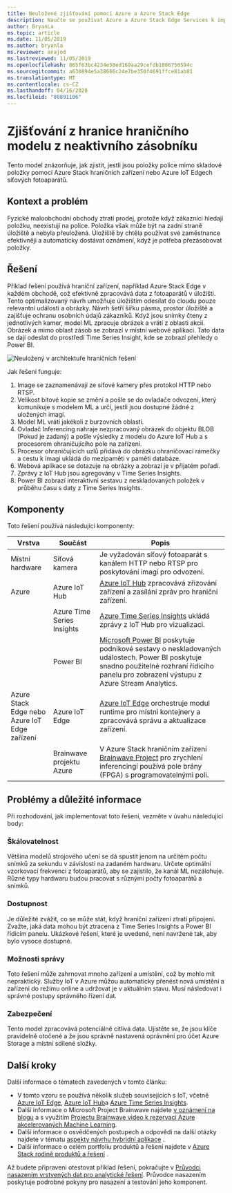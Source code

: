 ```yaml
---
title: Neuložené zjišťování pomocí Azure a Azure Stack Edge
description: Naučte se používat Azure a Azure Stack Edge Services k implementaci detekce z provozu.
author: BryanLa
ms.topic: article
ms.date: 11/05/2019
ms.author: bryanla
ms.reviewer: anajod
ms.lastreviewed: 11/05/2019
ms.openlocfilehash: 865f63bc4234e50ed169aa29cefdb1886750594c
ms.sourcegitcommit: a630894e5a38666c24e7be350f4691ffce81ab81
ms.translationtype: MT
ms.contentlocale: cs-CZ
ms.lasthandoff: 04/16/2020
ms.locfileid: "80891106"
---
```

# <a name="out-of-stock-detection-at-the-edge-pattern"></a>Zjišťování z hranice hraničního modelu z neaktivního zásobníku

Tento model znázorňuje, jak zjistit, jestli jsou položky police mimo skladové položky pomocí Azure Stack hraničních zařízení nebo Azure IoT Edgech síťových fotoaparátů.

## <a name="context-and-problem"></a>Kontext a problém

Fyzické maloobchodní obchody ztratí prodej, protože když zákazníci hledají položku, neexistují na police. Položka však může být na zadní straně úložiště a nebyla přeuložená. Úložiště by chtěla používat své zaměstnance efektivněji a automaticky dostávat oznámení, když je potřeba přezásobovat položky.

## <a name="solution"></a>Řešení

Příklad řešení používá hraniční zařízení, například Azure Stack Edge v každém obchodě, což efektivně zpracovává data z fotoaparátů v úložišti. Tento optimalizovaný návrh umožňuje úložištím odesílat do cloudu pouze relevantní události a obrázky. Návrh šetří šířku pásma, prostor úložiště a zajišťuje ochranu osobních údajů zákazníků. Když jsou snímky čteny z jednotlivých kamer, model ML zpracuje obrázek a vrátí z oblasti akcií. Obrázek a mimo oblast zásob se zobrazí v místní webové aplikaci. Tato data se dají odeslat do prostředí Time Series Insight, kde se zobrazí přehledy o Power BI.

![Neuložený v architektuře hraničních řešení](media/pattern-out-of-stock-at-edge/solution-architecture.png)

Jak řešení funguje:

1. Image se zaznamenávají ze síťové kamery přes protokol HTTP nebo RTSP.
2. Velikost bitové kopie se změní a pošle se do ovladače odvození, který komunikuje s modelem ML a určí, jestli jsou dostupné žádné z uložených imagí.
3. Model ML vrátí jakékoli z burzovních oblastí.
4. Ovladač Inferencing nahraje nezpracovaný obrázek do objektu BLOB (Pokud je zadaný) a pošle výsledky z modelu do Azure IoT Hub a s procesorem ohraničujícího pole na zařízení.
5. Procesor ohraničujících uzlů přidává do obrázku ohraničovací rámečky a cestu k imagi ukládá do mezipaměti v paměti databáze.
6. Webová aplikace se dotazuje na obrázky a zobrazí je v přijatém pořadí.
7. Zprávy z IoT Hub jsou agregovány v Time Series Insights.
8. Power BI zobrazí interaktivní sestavu z neskladovaných položek v průběhu času s daty z Time Series Insights.


## <a name="components"></a>Komponenty

Toto řešení používá následující komponenty:

| Vrstva | Součást | Popis |
|----------|-----------|-------------|
| Místní hardware | Síťová kamera | Je vyžadován síťový fotoaparát s kanálem HTTP nebo RTSP pro poskytování imagí pro odvození. |
| Azure | Azure IoT Hub | [Azure IoT Hub](/azure/iot-hub/) zpracovává zřizování zařízení a zasílání zpráv pro hraniční zařízení. |
|  | Azure Time Series Insights | [Azure Time Series Insights](/azure/time-series-insights/) ukládá zprávy z IoT Hub pro vizualizaci. |
|  | Power BI | [Microsoft Power BI](https://powerbi.microsoft.com/) poskytuje podnikové sestavy o neskladovaných událostech. Power BI poskytuje snadno použitelné rozhraní řídicího panelu pro zobrazení výstupu z Azure Stream Analytics. |
| Azure Stack Edge nebo<br>Azure IoT Edge zařízení | Azure IoT Edge | [Azure IoT Edge](/azure/iot-edge/) orchestruje modul runtime pro místní kontejnery a zpracovává správu a aktualizace zařízení.|
| | Brainwave projektu Azure | V Azure Stack hraničním zařízení [Brainwave Project](https://blogs.microsoft.com/ai/build-2018-project-brainwave/) pro zrychlení inferencingí používá pole brány (FPGA) s programovatelnými poli.|

## <a name="issues-and-considerations"></a>Problémy a důležité informace

Při rozhodování, jak implementovat toto řešení, vezměte v úvahu následující body:

### <a name="scalability"></a>Škálovatelnost

Většina modelů strojového učení se dá spustit jenom na určitém počtu snímků za sekundu v závislosti na zadaném hardwaru. Určete optimální vzorkovací frekvenci z fotoaparátů, aby se zajistilo, že kanál ML nezálohuje. Různé typy hardwaru budou pracovat s různými počty fotoaparátů a snímků.

### <a name="availability"></a>Dostupnost

Je důležité zvážit, co se může stát, když hraniční zařízení ztratí připojení. Zvažte, jaká data mohou být ztracena z Time Series Insights a Power BI řídicím panelu. Ukázkové řešení, které je uvedené, není navržené tak, aby bylo vysoce dostupné.

### <a name="manageability"></a>Možnosti správy

Toto řešení může zahrnovat mnoho zařízení a umístění, což by mohlo mít nepraktický. Služby IoT v Azure můžou automaticky přenést nová umístění a zařízení do režimu online a udržovat je v aktuálním stavu. Musí následovat i správné postupy správného řízení dat.

### <a name="security"></a>Zabezpečení

Tento model zpracovává potenciálně citlivá data. Ujistěte se, že jsou klíče pravidelně otočené a že jsou správně nastavená oprávnění pro účet Azure Storage a místní sdílené složky.

## <a name="next-steps"></a>Další kroky

Další informace o tématech zavedených v tomto článku:
- V tomto vzoru se používá několik služeb souvisejících s IoT, včetně [Azure IoT Edge](/azure/iot-edge/), [Azure IoT Hub](/azure/iot-hub/)a [Azure Time Series Insights](/azure/time-series-insights/).
- Další informace o Microsoft Project Brainwave najdete [v oznámení na blogu](https://blogs.microsoft.com/ai/build-2018-project-brainwave/) a s využitím [Projectu Brainwave video k rezervaci Azure akcelerovaných Machine Learning](https://www.youtube.com/watch?v=DJfMobMjCX0).
- Další informace o osvědčených postupech a odpovědi na další otázky najdete v tématu [aspekty návrhu hybridní aplikace](overview-app-design-considerations.md) .
- Další informace o celém portfoliu produktů a řešení najdete v [Azure Stack rodině produktů a řešení](/azure-stack) .

Až budete připraveni otestovat příklad řešení, pokračujte v [Průvodci nasazením vrstvených dat pro analytické řešení](https://aka.ms/edgeinferencingdeploy). Průvodce nasazením poskytuje podrobné pokyny pro nasazení a testování jeho komponent.

